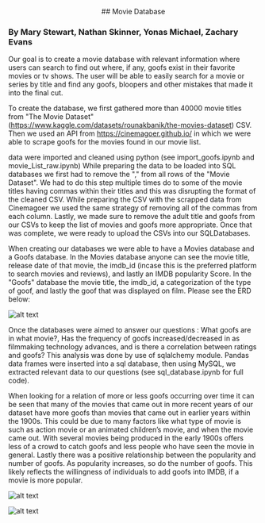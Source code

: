 <p align = 'center'> ## Movie Database </p>

### By Mary Stewart, Nathan Skinner, Yonas Michael, Zachary Evans


Our goal is to create a movie database with relevant information where users can search to find out where, if any, goofs exist in their favorite movies or tv shows. The user will be able to easily search for a movie or series by title and find any goofs, bloopers and other mistakes that made it into the final cut.
 
To create the database, we first gathered more than 40000 movie titles from "The Movie Dataset"(https://www.kaggle.com/datasets/rounakbanik/the-movies-dataset) CSV.  Then we used an API from https://cinemagoer.github.io/ in which we were able to scrape goofs for the movies found in our movie list.

data were imported and cleaned using python (see import_goofs.ipynb and movie_List_raw.ipynb)
While preparing the data to be loaded into SQL databases we first had to remove the "," from all rows of the "Movie Dataset". We had to do this step multiple times do to some of the movie titles having commas within their titles and this was disrupting the format of the cleaned CSV. While preparing the CSV with the scrapped data from Cinemagoer we used the same strategy of removing all of the commas from each column. Lastly, we made sure to remove the adult title and goofs from our CSVs to keep the list of movies and goofs more appropriate.  Once that was complete, we were ready to upload the CSVs into our SQLDatabases.

When creating our databases we were able to have a Movies database and a Goofs  database. In the Movies database anyone can see the movie title, release date of that movie, the imdb_id (incase this is the preferred platform to search movies and reviews), and lastly an IMDB popularity Score. In the "Goofs" database the movie title, the imdb_id, a categorization of the type of goof, and lastly the goof that was displayed on film. Please see the ERD below:

![alt text](https://github.com/ymichael14/Project2_Group4/blob/cdeb25f5f2159ca3fb41f079998f643de26d1972/Project_Schema%20_Script/QuickDBD-Movie_GoofsSQL.png)

Once the databases were aimed to answer our questions : What goofs are in what movie?, Has the frequency of goofs increased/decreased in as filmmaking technology advances, and is there a correlation between ratings and goofs? This analysis was done by use of sqlalchemy module. Pandas data frames were inserted into a sql database, then using MySQL, we extracted relevant data to our questions (see sql_database.ipynb for full code).

When looking for a relation of more or less goofs occurring over time it can be seen that many of the movies that came out in more recent years of our dataset have more goofs than movies that came out in earlier years within the 1900s.  This could be due to many factors like what type of movie is such as action movie or an animated children’s movie, and when the movie came out.  With several movies being produced in the early 1900s offers less of a crowd to catch goofs and less people who have seen the movie in general. Lastly there was a positive relationship between the popularity and number of goofs. As popularity increases, so do the number of goofs. This likely reflects the willingness of individuals to add goofs into IMDB, if a movie is more popular.


![alt text](https://github.com/ymichael14/Project2_Group4/blob/main/plots/goofs_by_year.png)


![alt text](https://github.com/ymichael14/Project2_Group4/blob/main/plots/goofs_pop.png)



